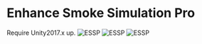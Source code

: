 # Enhance Smoke Simulation Pro
Require Unity2017.x up.
![ESSP](https://github.com/TNWX-Z/EnhanceSmokeSimulationPro/blob/master/InfoImg/ESSP_0.png)
![ESSP](https://github.com/TNWX-Z/EnhanceSmokeSimulationPro/blob/master/InfoImg/ESSP_1.png)
![ESSP](https://github.com/TNWX-Z/EnhanceSmokeSimulationPro/blob/master/InfoImg/ESSP_2.png)
